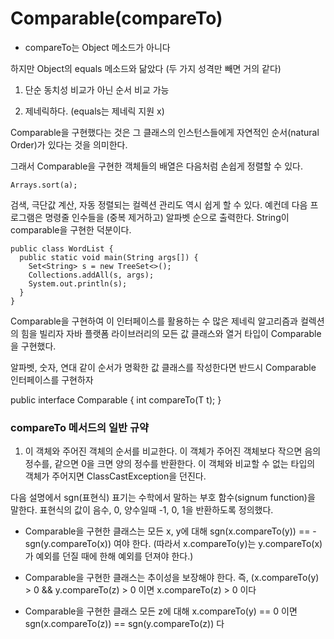 # Comparable(compareTo)

- compareTo는 Object 메소드가 아니다

하지만 Object의 equals 메소드와 닮았다 (두 가지 성격만 빼면 거의 같다)

1. 단순 동치성 비교가 아닌 순서 비교 가능

2. 제네릭하다. (equals는 제네릭 지원 x)

Comparable을 구현했다는 것은 그 클래스의 인스턴스들에게 자연적인 순서(natural Order)가 있다는 것을 의미한다.

그래서 Comparable을 구현한 객체들의 배열은 다음처럼 손쉽게 정렬할 수 있다.

```
Arrays.sort(a);
```

검색, 극단값 계산, 자동 정렬되는 컬렉션 관리도 역시 쉽게 할 수 있다. 예컨데 다음 프로그램은 명령줄 인수들을 (중복 제거하고) 알파벳 순으로 출력한다.
String이 comparable을 구현한 덕분이다.

```
public class WordList {
  public static void main(String args[]) {
    Set<String> s = new TreeSet<>();
    Collections.addAll(s, args);
    System.out.println(s);
  }
}
```

Comparable을 구현하여 이 인터페이스를 활용하는 수 많은 제네릭 알고리즘과 컬렉션의 힘을 빌리자
자바 플랫폼 라이브러리의 모든 값 클래스와 열거 타입이 Comparable을 구현했다.

알파벳, 숫자, 연대 같이 순서가 명확한 값 클래스를 작성한다면 반드시 Comparable 인터페이스를 구현하자

public interface Comparable<T> {
int compareTo(T t);
}

### compareTo 메서드의 일반 규약

1. 이 객체와 주어진 객체의 순서를 비교한다. 이 객체가 주어진 객체보다 작으면 음의 정수를, 같으면 0을
   크면 양의 정수를 반환한다. 이 객체와 비교할 수 없는 타입의 객체가 주어지면 ClassCastException을 던진다.

다음 설명에서 sgn(표현식) 표기는 수학에서 말하는 부호 함수(signum function)을 말한다.
표현식의 값이 음수, 0, 양수일때 -1, 0, 1을 반환하도록 정의했다.

- Comparable을 구현한 클래스는 모든 x, y에 대해 sgn(x.compareTo(y)) == -sgn(y.compareTo(x)) 여야 한다.
  (따라서 x.compareTo(y)는 y.compareTo(x)가 예외를 던질 때에 한해 예외를 던져야 한다.)

- Comparable을 구현한 클래스는 추이성을 보장해야 한다. 즉, (x.compareTo(y) > 0 && y.compareTo(z) > 0 이면 x.compareTo(z) > 0 이다

- Comparable을 구현한 클래스 모든 z에 대해 x.compareTo(y) == 0 이면
  sgn(x.compareTo(z)) == sgn(y.compareTo(z)) 다

